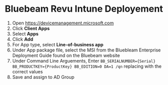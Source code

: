 # Bluebeam Revu Intune Deployement
1. Open https://devicemanagement.microsoft.com 
2. Click <strong>Client Apps</strong>
3. Select <strong>Apps</strong>
4. Click <strong>Add</strong>
5. For App type, select <strong>Line-of-business app</strong>
6. Under App package file, select the MSI from the Bluebleam Enterprise Deployment Guide found on the Bluebeam website
7. Under Command Line Arguements, Enter `BB_SERIALNUMBER={Serial} BB_PRODUCTKEY={ProductKey} BB_EDITION=0 DA=1 /qn` replacing with the correct values
8. Save and assign to AD Group
